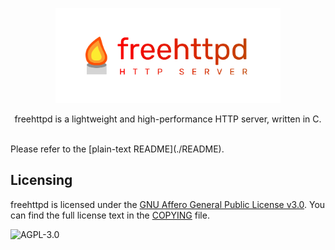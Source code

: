 <p align="center">
<a href="https://github.com/onesoft-sudo/freehttpd" title="freehttpd">
<img src="https://raw.githubusercontent.com/onesoft-sudo/freehttpd/refs/heads/main/res/freehttpd_http.png" height="152px" width="360px">
</a> 
</p>

<p align="center">
freehttpd is a lightweight and high-performance HTTP server, written in C.
</p>

<br />
Please refer to the [plain-text README](./README).

## Licensing

freehttpd is licensed under the [GNU Affero General Public License v3.0](https://gnu.org/licenses/agpl-3.0.html). You can find the full license text in the [COPYING](./COPYING) file.

![AGPL-3.0](https://www.gnu.org/graphics/agplv3-155x51.png)
